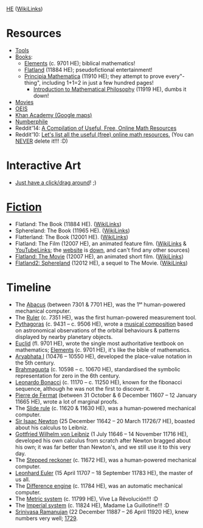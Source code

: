 [HE](https://youtu.be/czgOWmtGVGs) ([WikiLinks](https://en.wikipedia.org/wiki/Holocene_calendar))

# Resources
* [Tools](https://en.wikipedia.org/wiki/Category:Mathematical_tools)
* [Books](https://en.wikipedia.org/wiki/List_of_important_publications_in_mathematics):
	* [Elements](https://en.wikipedia.org/wiki/Euclid%27s_Elements) (c. 9701 HE); biblical mathematics!
	* [Flatland](https://en.wikipedia.org/wiki/Template:Flatland) (11884 HE); pseudofictional entertainment!
	* [Principia Mathematica](https://en.wikipedia.org/wiki/Principia_Mathematica) (11910 HE); they attempt to prove every"-thing", including 1+1=2 in just a few hundred pages!
		* [Introduction to Mathematical Philosophy](https://en.wikipedia.org/wiki/Introduction_to_Mathematical_Philosophy) (11919 HE), dumbs it down!
* [Movies](https://en.wikipedia.org/wiki/List_of_films_about_mathematicians)
* [OEIS](https://en.wikipedia.org/wiki/On-Line_Encyclopedia_of_Integer_Sequences)
* [Khan Academy (Google maps)](https://www.khanacademy.org/exercisedashboard)
* [Numberphile](https://www.youtube.com/user/numberphile)
* Reddit'14: [A Compilation of Useful, Free, Online Math Resources](https://www.reddit.com/r/math/comments/2mkmk0/a_compilation_of_useful_free_online_math_resources/)
* Reddit'10: [Let's list all the useful (free) online math resources.](https://www.reddit.com/r/math/comments/bqbex/lets_list_all_the_useful_free_online_math/) (You can [NEVER](https://web.archive.org/web/20150516141358/https://www.reddit.com/r/math/comments/bqbex/lets_list_all_the_useful_free_online_math/) delete it!!! :D)

# Interactive Art
* [Just have a click/drag around](http://www.felixauer.com/javascript/difeq.html)! ;)

# [Fiction](https://en.wikipedia.org/wiki/Category:Mathematics_fiction_books)
* Flatland: The Book (11884 HE). ([WikiLinks](https://en.wikipedia.org/wiki/Flatland))
* Sphereland: The Book (11965 HE). ([WikiLinks](https://en.wikipedia.org/wiki/Sphereland))
* Flatterland: The Book (12001 HE). ([WikiLinks](https://en.wikipedia.org/wiki/Flatterland))
* Flatland: The Film (12007 HE), an animated feature film. ([WikiLinks](https://en.wikipedia.org/wiki/Flatland_%282007_film%29) & [YouTubeLinks](https://www.youtube.com/watch?v=eyuNrm4VK2w); the [website](http://www.flatlandthefilm.com/) is [down](http://www.thewebsiteisdown.com/), and can't find any other sources)
* [Flatland: The Movie](http://www.flatlandthemovie.com/) (12007 HE), an animated short film. ([WikiLinks](https://en.wikipedia.org/wiki/Flatland:_The_Movie))
* [Flatland2: Sphereland](http://www.flatlandthemovie.com/) (12012 HE), a sequel to The Movie. ([WikiLinks](https://en.wikipedia.org/wiki/Flatland:_The_Movie#Sequel))

# Timeline
* The [Abacus](https://en.wikipedia.org/wiki/Abacus) (between 7301 & 7701 HE), was the 1ˢᵗ human-powered mechanical computer.
* The [Ruler](https://en.wikipedia.org/wiki/Ruler) (c. 7351 HE), was the first human-powered measurement tool.
* [Pythagoras](https://en.wikipedia.org/wiki/Pythagoras) (c. 9431 – c. 9506 HE), wrote a [musical composition](https://en.wikipedia.org/wiki/Musica_universalis) based on astronomical observations of the orbital behaviours & patterns displayed by nearby planetary objects.
* [Euclid](https://en.wikipedia.org/wiki/Euclid) (fl. 9701 HE), wrote the single most authoritative textbook on mathematics; [Elements](https://en.wikipedia.org/wiki/Euclid%27s_Elements) (c. 9701 HE), it's like the bible of mathematics.
* [Aryabhata I](https://en.wikipedia.org/wiki/Aryabhata) (10476 – 10550 HE), developed the place-value notation in the 5th century.
* [Brahmagupta](https://en.wikipedia.org/wiki/Brahmagupta) (c. 10598 – c. 10670 HE), standardised the symbolic representation for zero in the 6th century.
* [Leonardo Bonacci](https://en.wikipedia.org/wiki/Fibonacci) (c. 11170 – c. 11250 HE), known for the fibonacci sequence, although he was not the first to discover it.
* [Pierre de Fermat](https://en.wikipedia.org/wiki/Pierre_de_Fermat) (between 31 October & 6 December 11607 – 12 January 11665 HE), wrote a lot of marginal proofs.
* The [Slide rule](https://en.wikipedia.org/wiki/Slide_rule) (c. 11620 & 11630 HE), was a human-powered mechanical computer.
* [Sir Isaac Newton](https://en.wikipedia.org/wiki/Isaac_Newton) (25 December 11642 – 20 March 11726/7 HE), boasted about his calculus to Leibniz.
* [Gottfried Wilhelm von Leibniz](https://en.wikipedia.org/wiki/Gottfried_Wilhelm_Leibniz) (1 July 11646 – 14 November 11716 HE), developed his own calculus from scratch after Newton bragged about his own; it was far better than Newton's, and we still use it to this very day.
* The [Stepped reckoner](https://en.wikipedia.org/wiki/Stepped_reckoner) (c. 11672 HE), was a human-powered mechanical computer.
* [Leonhard Euler](https://en.wikipedia.org/wiki/Leonhard_Euler) (15 April 11707 – 18 September 11783 HE), the master of us all.
* The [Difference engine](https://en.wikipedia.org/wiki/Difference_engine) (c. 11784 HE), was an automatic mechanical computer.
* The [Metric system](https://en.wikipedia.org/wiki/Metric_system) (c. 11799 HE), Vive La Révolución!!! :D
* The [Imperial system](https://en.wikipedia.org/wiki/Imperial_units) (c. 11824 HE), Madame La Guillotine!!! :D
* [Srinivasa Ramanujan](https://en.wikipedia.org/wiki/Srinivasa_Ramanujan) (22 December 11887 – 26 April 11920 HE), knew numbers very well; [1729](https://en.wikipedia.org/wiki/1729_%28number%29).

